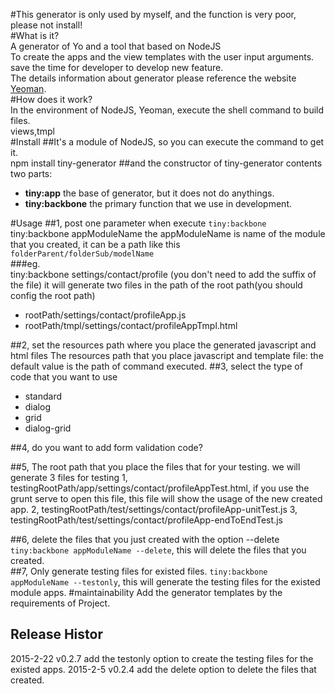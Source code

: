 #This generator is only used by myself, and the function is very poor, please not install!   
#What is it?    
A generator of Yo and a tool that based on NodeJS      
To create the apps and the view templates with the user input arguments. save the time for developer to develop new feature.        
The details information about generator please reference the website [Yeoman](http://yeoman.io).        
#How does it work?    
In the environment of NodeJS, Yeoman, execute the shell command to build files.     
views,tmpl  
#Install
##It's a module of NodeJS, so you can execute the command to get it.  
    npm install tiny-generator
##and the constructor of tiny-generator contents two parts:
*   **tiny:app** the base of generator, but it does not do anythings.
*   **tiny:backbone** the primary function that we use in development.  

#Usage
##1, post one parameter when execute `tiny:backbone`
    tiny:backbone appModuleName
the appModuleName is name of the module that you created, it can be a path like this `folderParent/folderSub/modelName`   
###eg.      
    tiny:backbone settings/contact/profile (you don't need to add the suffix of the file)
it will generate two files in the path of the root path(you should config the root path)

*   rootPath/settings/contact/profileApp.js
*   rootPath/tmpl/settings/contact/profileAppTmpl.html  

##2, set the resources path where you place the generated javascript and html files
The resources path that you place javascript and template file: the default value is the path of command executed.
##3, select the type of code that you want to use   
*   standard
*   dialog
*   grid
*   dialog-grid

##4, do you want to add form validation code?

##5, The root path that you place the files that for your testing.
we will generate 3 files for testing
1, testingRootPath/app/settings/contact/profileAppTest.html, if you use the grunt serve to open this file, this file will show the usage of the new created app.
2, testingRootPath/test/settings/contact/profileApp-unitTest.js
3, testingRootPath/test/settings/contact/profileApp-endToEndTest.js 

##6, delete the files that you just created with the option --delete
`tiny:backbone appModuleName --delete`, this will delete the files that you created.  
##7, Only generate testing files for existed files.
`tiny:backbone appModuleName --testonly`, this will generate the testing files for the existed module apps.
#maintainability
Add the generator templates by the requirements of Project.


## Release Histor

2015-2-22       v0.2.7     add the testonly option to create the testing files for the existed apps.
2015-2-5       v0.2.4      add the delete option to delete the files that created.

    
    
    
    
